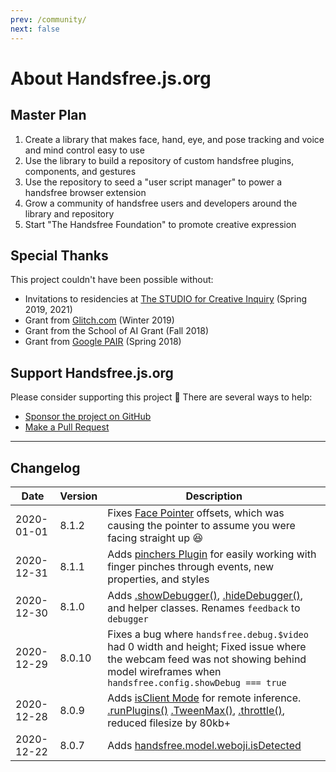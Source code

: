 ```yaml
---
prev: /community/
next: false
---
```

# About Handsfree.js.org

## Master Plan

1. Create a library that makes face, hand, eye, and pose tracking and voice and mind control easy to use 
2. Use the library to build a repository of custom handsfree plugins, components, and gestures
3. Use the repository to seed a "user script manager" to power a handsfree browser extension
4. Grow a community of handsfree users and developers around the library and repository
5. Start "The Handsfree Foundation" to promote creative expression

## Special Thanks

This project couldn't have been possible without:

- Invitations to residencies at [The STUDIO for Creative Inquiry]() (Spring 2019, 2021)
- Grant from [Glitch.com](https://glitch.com) (Winter 2019)
- Grant from the School of AI Grant (Fall 2018)
- Grant from [Google PAIR](https://pair.withgoogle.com/) (Spring 2018)

## Support Handsfree.js.org

Please consider supporting this project 💜 There are several ways to help:

- [Sponsor the project on GitHub](https://github.com/sponsors/midiblocks)
- [Make a Pull Request](https://github.com/midiblocks)

---

## Changelog

<div class="next-element-is-changelog"></div>

| Date | Version | Description |
| ---- | ------- | ----------- |
| 2020-01-01 | 8.1.2 | Fixes [Face Pointer](/ref/plugin/facePointer/) offsets, which was causing the pointer to assume you were facing straight up 😆
| 2020-12-31 | 8.1.1 | Adds [pinchers Plugin](/ref/plugin/pinchers/) for easily working with finger pinches through events, new properties, and styles
| 2020-12-30 | 8.1.0 | Adds [.showDebugger()](/ref/method/showDebugger/), [.hideDebugger()](/ref/method/hideDebugger/), and helper classes. Renames `feedback` to `debugger`
| 2020-12-29 | 8.0.10 | Fixes a bug where `handsfree.debug.$video` had 0 width and height; Fixed issue where the webcam feed was not showing behind model wireframes when `handsfree.config.showDebug === true`
| 2020-12-28 | 8.0.9 | Adds [isClient Mode](/ref/prop/config#isclient) for remote inference. [.runPlugins()](/ref/method/runPlugins/) [.TweenMax()](/ref/method/TweenMax/), [.throttle()](/ref/method/throttle/), reduced filesize by 80kb+
| 2020-12-22 | 8.0.7 | Adds [handsfree.model.weboji.isDetected](/ref/model/weboji/)
